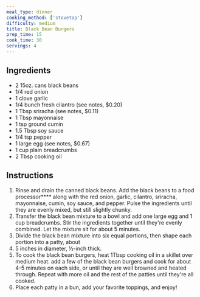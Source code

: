 ```yaml
---
meal_type: dinner
cooking_method: ['stovetop']
difficulty: medium
title: Black Bean Burgers
prep_time: 15
cook_time: 30
servings: 4
---
```


## Ingredients

- 2 15oz. cans black beans
- 1/4 red onion
- 1 clove garlic
- 1/4 bunch fresh cilantro (see notes, $0.20)
- 1 Tbsp sriracha (see notes, $0.11)
- 1 Tbsp mayonnaise
- 1 tsp ground cumin
- 1.5 Tbsp soy sauce
- 1/4 tsp pepper
- 1 large egg (see notes, $0.67)
- 1 cup plain breadcrumbs
- 2 Tbsp cooking oil

## Instructions

1. Rinse and drain the canned black beans. Add the black beans to a food processor**** along with the red onion, garlic, cilantro, sriracha, mayonnaise, cumin, soy sauce, and pepper. Pulse the ingredients until they are evenly mixed, but still slightly chunky.
2. Transfer the black bean mixture to a bowl and add one large egg and 1 cup breadcrumbs. Stir the ingredients together until they're evenly combined. Let the mixture sit for about 5 minutes.
3. Divide the black bean mixture into six equal portions, then shape each portion into a patty, about
4. 5 inches in diameter, ½-inch thick.
5. To cook the black bean burgers, heat 1Tbsp cooking oil in a skillet over medium heat. add a few of the black bean burgers and cook for about 4-5 minutes on each side, or until they are well browned and heated through. Repeat with more oil and the rest of the patties until they're all cooked.
6. Place each patty in a bun, add your favorite toppings, and enjoy!
